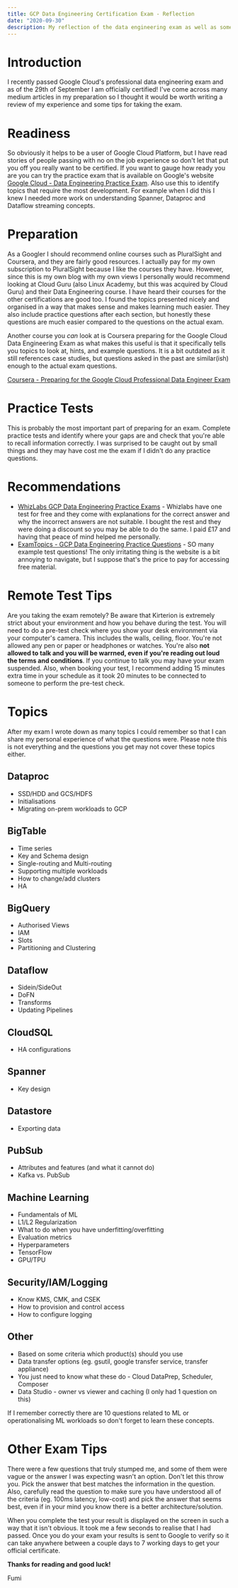 ```yaml
---
title: GCP Data Engineering Certification Exam - Reflection
date: "2020-09-30"
description: My reflection of the data engineering exam as well as some tips and suggestions
---
```


# Introduction

I recently passed Google Cloud's professional data engineering exam and as of the 29th of September I am officially certified! I've come across many medium articles in my preparation so I thought it would be worth writing a review of my experience and some tips for taking the exam.

# Readiness

So obviously it helps to be a user of Google Cloud Platform, but I have read stories of people passing with no on the job experience so don't let that put you off you really want to be certified. If you want to gauge how ready you are you can try the practice exam that is available on Google's website [Google Cloud - Data Engineering Practice Exam](https://cloud.google.com/certification/practice-exam/data-engineer). Also use this to identify topics that require the most development. For example when I did this I knew I needed more work on understanding Spanner, Dataproc and Dataflow streaming concepts.

# Preparation

As a Googler I should recommend online courses such as PluralSight and Coursera, and they are fairly good resources. I actually pay for my own subscription to PluralSight because I like the courses they have. However, since this is my own blog with my own views I personally would recommend looking at Cloud Guru (also Linux Academy, but this was acquired by Cloud Guru) and their Data Engineering course. I have heard their courses for the other certifications are good too. I found the topics presented nicely and organised in a way that makes sense and makes learning much easier. They also include practice questions after each section, but honestly these questions are much easier compared to the questions on the actual exam. 

Another course you *can* look at is Coursera preparing for the Google Cloud Data Engineering Exam as what makes this useful is that it specifically tells you topics to look at, hints, and example questions. It is a bit outdated as it still references case studies, but questions asked in the past are  similar(ish) enough to the actual exam questions. 

[Coursera - Preparing for the Google Cloud Professional Data Engineer Exam](https://www.coursera.org/learn/preparing-cloud-professional-data-engineer-exam)

# Practice Tests

This is probably the most important part of preparing for an exam. Complete practice tests and identify where your gaps are and check that you're able to recall information correctly. I was surprised to be caught out by small things and they may have cost me the exam if I didn't do any practice questions.

# Recommendations

- [WhizLabs GCP Data Engineering Practice Exams](https://www.whizlabs.com/google-cloud-certified-professional-data-engineer/free-test/) - Whizlabs have one test for free and they come with explanations for the correct answer and why the incorrect answers are not suitable. I bought the rest and they were doing a discount so you may be able to do the same. I paid £17 and having that peace of mind helped me personally.
- [ExamTopics - GCP Data Engineering Practice Questions](https://www.examtopics.com/exams/google/professional-data-engineer/view/) - SO many example test questions! The only irritating thing is the website is a bit annoying to navigate, but I suppose that's the price to pay for accessing free material.

# Remote Test Tips

Are you taking the exam remotely? Be aware that Kirterion is extremely strict about your environment and how you behave during the test. You will need to do a pre-test check where you show your desk environment via your computer's camera. This includes the walls, ceiling, floor. You're not allowed any pen or paper or headphones or watches. You're also **not allowed to talk and you will be warrned, even if you're reading out loud the terms and conditions**. If you continue to talk you may have your exam suspended. Also, when booking your test, I recommend adding 15 minutes extra time in your schedule as it took 20 minutes to be connected to someone to perform the pre-test check.

# Topics

After my exam I wrote down as many topics I could remember so that I can share my personal experience of what the questions were. Please note this is not everything and the questions you get may not cover these topics either.

## Dataproc

- SSD/HDD and GCS/HDFS
- Initialisations
- Migrating on-prem workloads to GCP

## BigTable

- Time series
- Key and Schema design
- Single-routing and Multi-routing
- Supporting multiple workloads
- How to change/add clusters
- HA

## BigQuery

- Authorised Views
- IAM
- Slots
- Partitioning and Clustering

## Dataflow

- Sidein/SideOut
- DoFN
- Transforms
- Updating Pipelines

## CloudSQL

- HA configurations

## Spanner

- Key design

## Datastore

- Exporting data

## PubSub

- Attributes and features (and what it cannot do)
- Kafka vs. PubSub

## Machine Learning

- Fundamentals of ML
- L1/L2 Regularization
- What to do when you have underfitting/overfitting
- Evaluation metrics
- Hyperparameters
- TensorFlow
- GPU/TPU

## Security/IAM/Logging

- Know KMS, CMK, and CSEK
- How to provision and control access
- How to configure logging

## Other

- Based on some criteria which product(s) should you use
- Data transfer options (eg. gsutil, google transfer service, transfer appliance)
- You just need to know what these do - Cloud DataPrep, Scheduler, Composer
- Data Studio - owner vs viewer and caching (I only had 1 question on this)

If I remember correctly there are 10 questions related to ML or operationalising ML workloads so don't forget to learn these concepts.

# Other Exam Tips

There were a few questions that truly stumped me, and some of them were vague or the answer I was expecting wasn't an option. Don't let this throw you. Pick the answer that best matches the information in the question. Also, carefully read the question to make sure you have understood all of the criteria (eg. 100ms latency, low-cost) and pick the answer that seems best, even if in your mind you know there is a better architecture/solution.

When you complete the test your result is displayed on the screen in such a way that it isn't obvious. It took me a few seconds to realise that I had passed. Once you do your exam your results is sent to Google to verify so it can take anywhere between a couple days to 7 working days to get your official certificate.

__Thanks for reading and good luck!__

Fumi